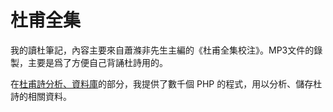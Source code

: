 <h1>杜甫全集</h1>

<p>我的讀杜筆記，內容主要來自蕭滌非先生主編的《杜甫全集校注》。MP3文件的錄製，主要是爲了方便自己背誦杜詩用的。</p>
<p>在<a href="https://github.com/wingmingchan64/Dufu-Analysis">杜甫詩分析、資料庫</a>的部分，我提供了數千個 PHP 的程式，用以分析、儲存杜詩的相關資料。</p>

